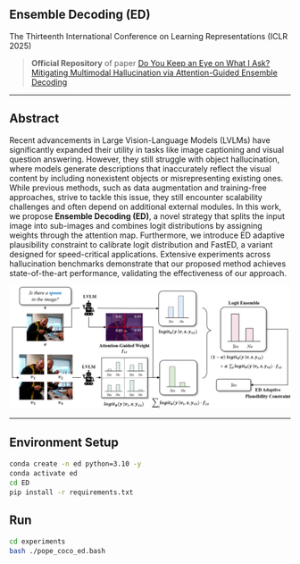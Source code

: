 ## Ensemble Decoding (ED)
The Thirteenth International Conference on Learning Representations (ICLR 2025)
>  **Official Repository** of paper [Do You Keep an Eye on What I Ask? Mitigating Multimodal Hallucination via Attention-Guided Ensemble Decoding](https://openreview.net/forum?id=ziw5bzg2NO)

---
##  Abstract

Recent advancements in Large Vision-Language Models (LVLMs) have significantly expanded their utility in tasks like image captioning and visual question answering. However, they still struggle with object hallucination, where models generate descriptions that inaccurately reflect the visual content by including nonexistent objects or misrepresenting existing ones. While previous methods, such as data augmentation and training-free approaches, strive to tackle this issue, they still encounter scalability challenges and often depend on additional external modules. In this work, we propose **Ensemble Decoding (ED)**, a novel strategy that splits the input image into sub-images and combines logit distributions by assigning weights through the attention map. Furthermore, we introduce ED adaptive plausibility constraint to calibrate logit distribution and FastED, a variant designed for speed-critical applications. Extensive experiments across hallucination benchmarks demonstrate that our proposed method achieves state-of-the-art performance, validating the effectiveness of our approach.  


<p align="center">
  <img src="./images/ED.png" alt="Ensemble Decoding Framework" width="700"/>
</p>



---
## Environment Setup
```bash
conda create -n ed python=3.10 -y
conda activate ed
cd ED
pip install -r requirements.txt
```

## Run
```bash
cd experiments
bash ./pope_coco_ed.bash
```
